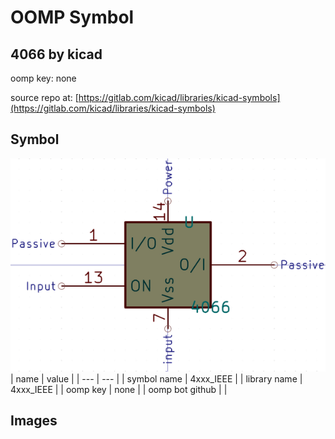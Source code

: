 # OOMP Symbol  
## 4066  by kicad  
  
oomp key: none  
  
source repo at: [https://gitlab.com/kicad/libraries/kicad-symbols](https://gitlab.com/kicad/libraries/kicad-symbols)  
## Symbol  
  
[![working.png](working_600.png)](working.png)  
| name | value | 
| --- | --- | 
| symbol name | 4xxx_IEEE | 
| library name | 4xxx_IEEE | 
| oomp key | none | 
| oomp bot github |  | 
## Images  
